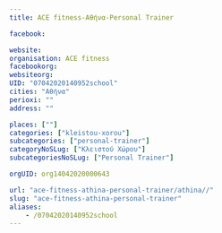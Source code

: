 ```yaml
---
title: ACE fitness-Αθήνα-Personal Trainer

facebook:

website:
organisation: ACE fitness
facebookorg:
websiteorg:
UID: "07042020140952school"
cities: "Αθήνα"
perioxi: ""
address: ""

places: [""]
categories: ["kleistou-xorou"]
subcategories: ["personal-trainer"]
categoryNoSLug: ["Κλειστού Χώρου"]
subcategoriesNoSLug: ["Personal Trainer"]

orgUID: org14042020000643

url: "ace-fitness-athina-personal-trainer/athina//"
slug: "ace-fitness-athina-personal-trainer"
aliases:
    - /07042020140952school
---
```





